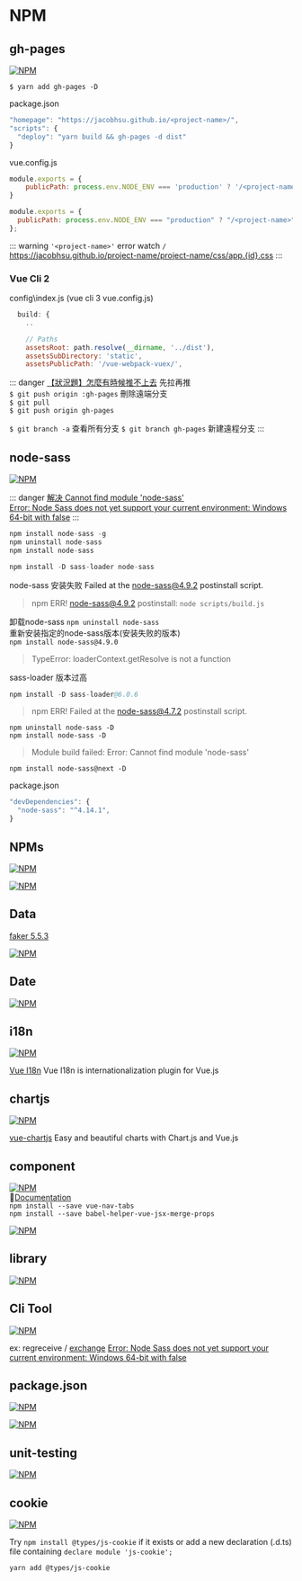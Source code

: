 # NPM

## gh-pages

[![NPM](https://nodei.co/npm/gh-pages.png?downloads=true&stars=true)](https://nodei.co/npm/gh-pages/)

`$ yarn add gh-pages -D`

package.json

```js
"homepage": "https://jacobhsu.github.io/<project-name>/",
"scripts": {
  "deploy": "yarn build && gh-pages -d dist"
}
```

vue.config.js

```js
module.exports = {
    publicPath: process.env.NODE_ENV === 'production' ? '/<project-name>' : '/',
}
```

```js
module.exports = {
  publicPath: process.env.NODE_ENV === "production" ? "/<project-name>" : "/"
};
```

::: warning 
`'<project-name>'` error  watch `/`  
https://jacobhsu.github.io/project-name/project-name/css/app.{id}.css
:::

### Vue Cli 2

config\index.js  (vue cli 3 vue.config.js)

```js
  build: {
    ..

    // Paths
    assetsRoot: path.resolve(__dirname, '../dist'),
    assetsSubDirectory: 'static',
    assetsPublicPath: '/vue-webpack-vuex/',
```


::: danger 
[【狀況題】怎麼有時候推不上去](https://gitbook.tw/chapters/github/fail-to-push.html) 先拉再推   
`$ git push origin :gh-pages` 刪除遠端分支  
`$ git pull`  
`$ git push origin gh-pages`  

`$ git branch -a` 查看所有分支
`$ git branch gh-pages` 新建遠程分支
:::

## node-sass

[![NPM](https://nodei.co/npm/node-sass.png?downloads=true&stars=true)](https://nodei.co/npm/node-sass/)

::: danger 
[解决 Cannot find module 'node-sass'](https://segmentfault.com/a/1190000021127614)  
[Error: Node Sass does not yet support your current environment: Windows 64-bit with false](https://stackoverflow.com/questions/37415134/error-node-sass-does-not-yet-support-your-current-environment-windows-64-bit-w)
:::

```s
npm install node-sass -g
npm uninstall node-sass
npm install node-sass
```

```s
npm install -D sass-loader node-sass
```

node-sass 安装失败 Failed at the node-sass@4.9.2 postinstall script.

> npm ERR! node-sass@4.9.2 postinstall: `node scripts/build.js`

卸载node-sass `npm uninstall node-sass`    
重新安装指定的node-sass版本(安装失败的版本)   
`npm install node-sass@4.9.0`

> TypeError: loaderContext.getResolve is not a function

sass-loader 版本过高 

```s
npm install -D sass-loader@6.0.6
```

> npm ERR! Failed at the node-sass@4.7.2 postinstall script.

`npm uninstall node-sass -D`  
`npm install node-sass -D`  

> Module build failed: Error: Cannot find module 'node-sass'

`npm install node-sass@next -D`

package.json

```js
"devDependencies": {
  "node-sass": "^4.14.1",
}
```

## NPMs

[![NPM](https://nodei.co/npm/vue-multiselect.png?downloads=true&stars=true)](https://nodei.co/npm/vue-multiselect/)

[![NPM](https://nodei.co/npm/vuejs-datepicker.png?downloads=true&stars=true)](https://nodei.co/npm/vuejs-datepicker/)

## Data

[faker 5.5.3](https://www.npmjs.com/package/faker/v/5.5.3)

[![NPM](https://nodei.co/npm/vue-localstorage.png?downloads=true&stars=true)](https://nodei.co/npm/vue-localstorage/)

## Date

[![NPM](https://nodei.co/npm/date-and-time.png?downloads=true&stars=true)](https://nodei.co/npm/date-and-time/)

## i18n

[![NPM](https://nodei.co/npm/vue-i18n.png?downloads=true&stars=true)](https://nodei.co/npm/vue-i18n/)

[Vue I18n](https://kazupon.github.io/vue-i18n/) Vue I18n is internationalization plugin for Vue.js

## chartjs

[![NPM](https://nodei.co/npm/vue-chartjs.png?downloads=true&stars=true)](https://nodei.co/npm/vue-chartjs/)

[vue-chartjs](https://vue-chartjs.org/)  Easy and beautiful charts with Chart.js and Vue.js

## component

[![NPM](https://nodei.co/npm/vue-nav-tabs.png?downloads=true&stars=true)](https://nodei.co/npm/vue-nav-tabs/)  
📖[Documentation](https://cristijora.github.io/vue-tabs/#/)  
`npm install --save vue-nav-tabs`  
`npm install --save babel-helper-vue-jsx-merge-props`  

[![NPM](https://nodei.co/npm/vue-star-rating.png?downloads=true&stars=true)](https://nodei.co/npm/vue-star-rating/)  

## library

[![NPM](https://nodei.co/npm/lodash.png?downloads=true&stars=true)](https://nodei.co/npm/lodash/)

## Cli Tool

[![NPM](https://nodei.co/npm/npm-run-all.png?downloads=true&stars=true)](https://nodei.co/npm/npm-run-all/)

ex: regreceive / [exchange](https://github.com/regreceive/exchange)
[Error: Node Sass does not yet support your current environment: Windows 64-bit with false](https://stackoverflow.com/questions/37415134/error-node-sass-does-not-yet-support-your-current-environment-windows-64-bit-w)

## package.json

[![NPM](https://nodei.co/npm/concurrently.png?downloads=true&stars=true)](https://nodei.co/npm/concurrently/)

[![NPM](https://nodei.co/npm/npm-run-all.png?downloads=true&stars=true)](https://nodei.co/npm/npm-run-all/)

## unit-testing

[![NPM](https://nodei.co/npm/flush-promises.png?downloads=true&stars=true)](https://nodei.co/npm/flush-promises/)

## cookie

[![NPM](https://nodei.co/npm/js-cookie.png?downloads=true&stars=true)](https://nodei.co/npm/js-cookie/)  

Try `npm install @types/js-cookie` if it exists or add a new declaration (.d.ts) file containing `declare module 'js-cookie';`

`yarn add @types/js-cookie`
